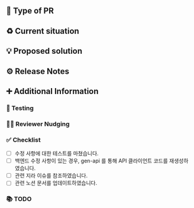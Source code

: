 ## :pushpin: Type of PR

<!-- _Bugfix, Feature, Code style update (formatting, local variables), Refactoring (no functional changes, no api changes), Build related changes, CI related changes, Other..._  -->

## :recycle: Current situation

<!-- _Describe the current situation. Explain current problems, if there are any. Be as descriptive as possible (e.g., including examples or code snippets)._ -->

## :bulb: Proposed solution

<!-- _Describe the proposed solution and changes. How does it affect the project? How does it affect the internal structure (e.g., refactorings)?_ -->

## :gear: Release Notes

<!-- _Provide a summary of the changes or features from a user's point of view. If there are breaking changes, provide migration guides using code examples of the affected features._ -->

## :heavy_plus_sign: Additional Information

<!-- _If applicable, provide additional context in this section._ -->

### :test_tube: Testing

<!-- _Which tests were added? Which existing tests were adapted/changed? Which situations are covered, and what edge cases are missing?_ -->

### :technologist: Reviewer Nudging

<!-- _Where should the reviewer start? what is a good entry point?_ -->

### :white_check_mark: Checklist

<!-- _What should be done before merging this PR?_ -->

- [ ] 수정 사항에 대한 테스트를 마쳤습니다.
- [ ] 백엔드 수정 사항이 있는 경우, gen-api 를 통해 API 클라이언트 코드를 재생성하였습니다.
- [ ] 관련 지라 이슈를 참조하였습니다.
- [ ] 관련 노션 문서를 업데이트하였습니다.

### :books: TODO

<!-- _List TODOs for the future works._ -->
